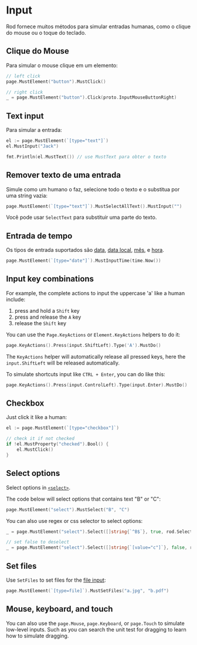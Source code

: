 # Input

Rod fornece muitos métodos para simular entradas humanas, como o clique do mouse ou o toque do teclado.

## Clique do Mouse

Para simular o mouse clique em um elemento:

```go
// left click
page.MustElement("button").MustClick()

// right click
_ = page.MustElement("button").Click(proto.InputMouseButtonRight)
```

## Text input

Para simular a entrada:

```go
el := page.MustElement(`[type="text"]`)
el.MustInput("Jack")

fmt.Println(el.MustText()) // use MustText para obter o texto
```

## Remover texto de uma entrada

Simule como um humano o faz, selecione todo o texto e o substitua por uma string vazia:

```go
page.MustElement(`[type="text"]`).MustSelectAllText().MustInput("")
```

Você pode usar `SelectText` para substituir uma parte do texto.

## Entrada de tempo

Os tipos de entrada suportados são [data](https://developer.mozilla.org/en-US/docs/Web/HTML/Element/input/date), [data local](https://developer.mozilla.org/en-US/docs/Web/HTML/Element/input/datetime-local), [mês](https://developer.mozilla.org/en-US/docs/Web/HTML/Element/input/month), e [hora](https://developer.mozilla.org/en-US/docs/Web/HTML/Element/input/time).

```go
page.MustElement(`[type="date"]`).MustInputTime(time.Now())
```

## Input key combinations

For example, the complete actions to input the uppercase 'a' like a human include:

1. press and hold a `Shift` key
1. press and release the `A` key
1. release the `Shift` key

You can use the `Page.KeyActions` or `Element.KeyActions` helpers to do it:

```go
page.KeyActions().Press(input.ShiftLeft).Type('A').MustDo()
```

The `KeyActions` helper will automatically release all pressed keys, here the `input.ShiftLeft` will be released automatically.

To simulate shortcuts input like `CTRL + Enter`, you can do like this:

```go
page.KeyActions().Press(input.ControlLeft).Type(input.Enter).MustDo()
```

## Checkbox

Just click it like a human:

```go
el := page.MustElement(`[type="checkbox"]`)

// check it if not checked
if !el.MustProperty("checked").Bool() {
    el.MustClick()
}
```

## Select options

Select options in [`<select>`](https://developer.mozilla.org/en-US/docs/Web/HTML/Element/select).

The code below will select options that contains text "B" or "C":

```go
page.MustElement("select").MustSelect("B", "C")
```

You can also use regex or css selector to select options:

```go
_ = page.MustElement("select").Select([]string{`^B$`}, true, rod.SelectorTypeRegex)

// set false to deselect
_ = page.MustElement("select").Select([]string{`[value="c"]`}, false, rod.SelectorTypeCSSSector)
```

## Set files

Use `SetFiles` to set files for the [file input](https://developer.mozilla.org/en-US/docs/Web/HTML/Element/input/file):

```go
page.MustElement(`[type=file]`).MustSetFiles("a.jpg", "b.pdf")
```

## Mouse, keyboard, and touch

You can also use the `page.Mouse`, `page.Keyboard`, or `page.Touch` to simulate low-level inputs. Such as you can search the unit test for dragging to learn how to simulate dragging.
